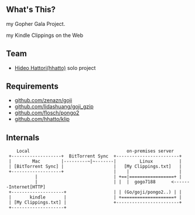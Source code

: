 ## What's This?
my Gopher Gala Project.

my Kindle Clippings on the Web


## Team
* [Hideo Hattori(hhatto)](https://github.com/hhatto)
solo project

## Requirements
* [github.com/zenazn/goji](https://github.com/zenazn/goji)
* [github.com/lidashuang/goji_gzip](https://github.com/lidashuang/goji_gzip)
* [github.com/flosch/pongo2](https://github.com/flosch/pongo2)
* [github.com/hhatto/klip](https://github.com/hhatto/klip)



## Internals
```
    Local                                     on-premises server
 +-------------------+  BitTorrent Sync  +------------------------+
 |        Mac        |---------~|~-------|         Linux          |
 | [BitTorrent Sync] |                   |   [My Clippings.txt]   |
 +-------------------+                   |    |                   |
           |                             | +==|=================+ |
           |                             | |  |  gogo7188      <-------Internet[HTTP]
 +--------------------+                  | | (Go/goji/pongo2..) | |
 |       kindle       |                  | +====================+ |
 | [My Clippings.txt] |                  +------------------------+
 +--------------------+

```

